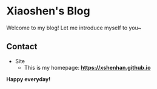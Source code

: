 # Xiaoshen's Blog

Welcome to my blog! Let me introduce myself to you\~ 
<!-- .slide -->

## Contact

- Site
  - This is my homepage: **<https://xshenhan.github.io>**

<!-- .slide vertical=true -->

**Happy everyday!**